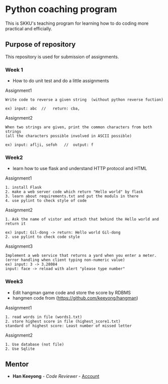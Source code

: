 # Python coaching program

This is SKKU's teaching program for learning how to do coding more practical and efficially.

## Purpose of repository

This repository is used for submission of assignments.

### Week 1

* How to do unit test and do a little assignments

Assignment1

```
Write code to reverse a given string  (without python reverse fuction)

ex) input: abc  //   return: cba,
```

Assignment2

```
When two strings are given, print the common characters from both strings 
(all the characters possible involved in ASCII possible)

ex) input: aflji, sefoh   //  output: f 
```


### Week2

* learn how to use flask and understand HTTP protocol and HTML

Assignment1

```
1. install Flask
2. make a web server code which return "Hello world" by flask
3. learn about requirements.txt and put the moduls in there
4. use pylint to check style of code
```

Assignment2

```
1. Ask the name of vistor and attach that behind the Hello world and return it

ex) input: Gil-dong -> return: Hello world Gil-dong
2. use pylint to check code style
```

Assignment3

```
Implement a web service that returns a yard when you enter a meter.
(error handling when client typing non-numeric value)
ex) input: 3 -> 3.28084
input: face -> reload with alert "please type number"
```


### Week3

* Edit hangman game code and store the score by RDBMS
* hangmen code from (https://github.com/keeyong/hangman)

Assignment1

```
1. read words in file (words1.txt)
2. store highest score in file (highest_score1.txt)
standard of highest score: Least number of missed letter
```

Assignment2

```
1. Use database (not file)
2. Use Sqlite
```


## Mentor

* **Han Keeyong** - *Code Reviewer* - [Account](https://github.com/keeyong)
